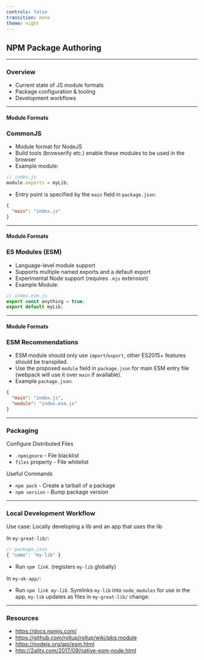 ```yaml
---
controls: false
transition: none
theme: night
---
```


<style type="text/css">
  .reveal p {
    text-align: left;
  }
  .reveal ul {
    display: block;
  }
  .reveal ol {
    display: block;
  }
</style>

## NPM Package Authoring

---

### Overview

* Current state of JS module formats
* Package configuration & tooling
* Development workflows

---

#### Module Formats

### CommonJS

* Module format for NodeJS
* Build tools (browserify etc.) enable these modules to be used in the browser
* Example module:

```js
// index.js
module.exports = myLib;
```

* Entry point is specified by the `main` field in `package.json`:

```json
{
  "main": "index.js"
}
```

---

#### Module Formats

### ES Modules (ESM)

* Language-level module support
* Supports multiple named exports and a default export
* Experimental Node support (requires `.mjs` extension)
* Example Module:

```js
// index.esm.js
export const anything = true;
export default myLib;
```


---

#### Module Formats

### ESM Recommendations

* ESM module should only use `import`/`export`, other ES2015+ features should be transpiled.
* Use the proposed `module` field in `package.json` for main ESM entry file (webpack will use it over `main` if available).
* Example `package.json`:

```json
{
  "main": "index.js",
  "module": "index.esm.js"
}
```

---

### Packaging

Configure Distributed Files
* `.npmignore` - File blacklist
* `files` property - File whitelist

Useful Commands

* `npm pack` - Create a tarball of a package
* `npm version` - Bump package version

---

### Local Development Workflow

Use case: Locally developing a lib and an app that uses the lib

In `my-great-lib/`:

```js
// package.json
{ "name": "my-lib" }
```

* Run *`npm link`*. (registers `my-lib` globally)

In `my-ok-app/`:

* Run *`npm link my-lib`*. Symlinks `my-lib` into `node_modules` for use in the app, `my-lib` updates as files in `my-great-lib/` change.

---

### Resources

* https://docs.npmjs.com/
* https://github.com/rollup/rollup/wiki/pkg.module
* https://nodejs.org/api/esm.html
* http://2ality.com/2017/09/native-esm-node.html


